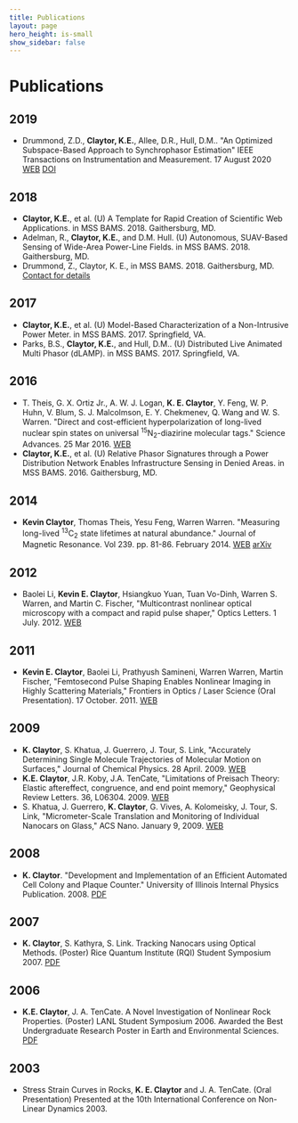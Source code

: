 ```yaml
---
title: Publications
layout: page
hero_height: is-small
show_sidebar: false
---
```


# Publications

## 2019

- Drummond, Z.D., **Claytor, K.E.**, Allee, D.R., Hull, D.M.. "An Optimized Subspace-Based Approach to Synchrophasor Estimation" IEEE Transactions on Instrumentation and Measurement. 17 August 2020 [WEB](https://ieeexplore.ieee.org/abstract/document/9169848) [DOI](https://doi.org/10.1109/TIM.2020.3017059)

## 2018

- **Claytor, K.E.**, et al. (U) A Template for Rapid Creation of Scientific Web Applications. in MSS BAMS. 2018. Gaithersburg, MD.
- Adelman, R., **Claytor, K.E.**, and D.M. Hull. (U) Autonomous, SUAV-Based Sensing of Wide-Area Power-Line Fields. in MSS BAMS. 2018. Gaithersburg, MD.
- Drummond, Z., Claytor, K. E., in MSS BAMS. 2018. Gaithersburg, MD. [Contact for details](/contact/)

## 2017

- **Claytor, K.E.**, et al. (U) Model-Based Characterization of a Non-Intrusive Power Meter. in MSS BAMS. 2017. Springfield, VA.
- Parks, B.S., **Claytor, K.E.**, and Hull, D.M.. (U) Distributed Live Animated Multi Phasor (dLAMP). in MSS BAMS. 2017. Springfield, VA.

## 2016

- T. Theis, G. X. Ortiz Jr., A. W. J. Logan, **K. E. Claytor**, Y. Feng, W. P. Huhn, V. Blum, S. J. Malcolmson, E. Y. Chekmenev, Q. Wang and W. S. Warren. "Direct and cost-efficient hyperpolarization of long-lived nuclear spin states on universal <sup>15</sup>N<sub>2</sub>-diazirine molecular tags." Science Advances. 25 Mar 2016. [WEB](https://advances.sciencemag.org/content/2/3/e1501438)
- **Claytor, K.E.**, et al. (U) Relative Phasor Signatures through a Power Distribution Network Enables Infrastructure Sensing in Denied Areas. in MSS BAMS. 2016. Gaithersburg, MD.

## 2014

- **Kevin Claytor**, Thomas Theis, Yesu Feng, Warren Warren. "Measuring long-lived <sup>13</sup>C<sub>2</sub> state lifetimes at natural abundance." Journal of Magnetic Resonance. Vol 239. pp. 81-86. February 2014. [WEB](http://www.sciencedirect.com/science/article/pii/S1090780713003194) [arXiv](http://arxiv.org/abs/1309.7372)

## 2012

- Baolei Li, **Kevin E. Claytor**, Hsiangkuo Yuan, Tuan Vo-Dinh, Warren S. Warren, and Martin C. Fischer, "Multicontrast nonlinear optical microscopy with a compact and rapid pulse shaper," Optics Letters. 1 July. 2012. [WEB](http://www.opticsinfobase.org/ol/abstract.cfm?uri=ol-37-13-2763)

## 2011

- **Kevin E. Claytor**, Baolei Li, Prathyush Samineni, Warren Warren, Martin Fischer, "Femtosecond Pulse Shaping Enables Nonlinear Imaging in Highly Scattering Materials," Frontiers in Optics / Laser Science (Oral Presentation). 17 October. 2011. [WEB](http://www.opticsinfobase.org/abstract.cfm?URI=LS-2011-LMC5)

## 2009

- **K. Claytor**, S. Khatua, J. Guerrero, J. Tour, S. Link, "Accurately Determining Single Molecule Trajectories of Molecular Motion on Surfaces," Journal of Chemical Physics. 28 April. 2009. [WEB](http://link.aip.org/link/?JCPSA6/130/164710/1)
- **K.E. Claytor**, J.R. Koby, J.A. TenCate, "Limitations of Preisach Theory: Elastic aftereffect, congruence, and end point memory," Geophysical Review Letters. 36, L06304. 2009. [WEB](http://www.agu.org/pubs/crossref/2009/2008GL036978.shtml)
- S. Khatua, J. Guerrero, **K. Claytor**, G. Vives, A. Kolomeisky, J. Tour, S. Link, "Micrometer-Scale Translation and Monitoring of Individual Nanocars on Glass," ACS Nano. January 9, 2009. [WEB](http://pubs.acs.org/doi/abs/10.1021/nn800798a)

## 2008

- **K. Claytor**. "Development and Implementation of an Efficient Automated Cell Colony and Plaque Counter." University of Illinois Internal Physics Publication. 2008. [PDF](/assets/docs/Claytor_Counter.pdf)

## 2007

- **K. Claytor**, S. Kathyra, S. Link. Tracking Nanocars using Optical Methods. (Poster) Rice Quantum Institute (RQI) Student Symposium 2007. [PDF](/assets/docs/Claytor_RQI.pdf)

## 2006

- **K.E. Claytor**, J. A. TenCate. A Novel Investigation of Nonlinear Rock Properties. (Poster) LANL Student Symposium 2006. Awarded the Best Undergraduate Research Poster in Earth and Environmental Sciences. [PDF](/assets/docs/Claytor_Symposium.pdf)

## 2003

- Stress Strain Curves in Rocks, **K. E. Claytor** and J. A. TenCate. (Oral Presentation) Presented at the 10th International Conference on Non-Linear Dynamics 2003.
